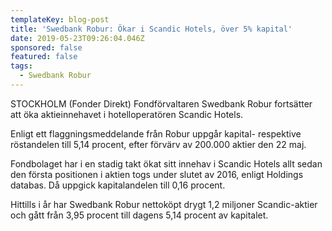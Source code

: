 ```yaml
---
templateKey: blog-post
title: 'Swedbank Robur: Ökar i Scandic Hotels, över 5% kapital'
date: 2019-05-23T09:26:04.046Z
sponsored: false
featured: false
tags:
  - Swedbank Robur
---
```

STOCKHOLM (Fonder Direkt) Fondförvaltaren Swedbank Robur fortsätter att öka aktieinnehavet i hotelloperatören Scandic Hotels.



Enligt ett flaggningsmeddelande från Robur uppgår kapital- respektive röstandelen till 5,14 procent, efter förvärv av 200.000 aktier den 22 maj.



Fondbolaget har i en stadig takt ökat sitt innehav i Scandic Hotels allt sedan den första positionen i aktien togs under slutet av 2016, enligt Holdings databas. Då uppgick kapitalandelen till 0,16 procent.



Hittills i år har Swedbank Robur nettoköpt drygt 1,2 miljoner Scandic-aktier och gått från 3,95 procent till dagens 5,14 procent av kapitalet.
